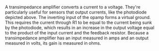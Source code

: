 
A transimpedance amplifier converts a current to a voltage. They're particularly useful for sensors that output currents, like the photodiode depicted above.
The inverting input of the opamp forms a virtual ground. This requires the current through R1 to be equal to the current being sunk by the photodiode, which results in an increase in the output voltage equal to the product of the input current and the feedback resistor.
Because a transimpedance amplifier has an input measured in amps and an output measured in volts, its gain is measured in ohms.
